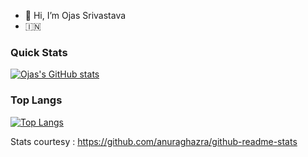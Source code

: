 - 👋 Hi, I’m Ojas Srivastava
-  :india:

 
 ### Quick Stats
 
 [![Ojas's GitHub stats](https://github-readme-stats.vercel.app/api?username=Ojas-Sri&show_icons=true&theme=cobalt)](https://github.com/anuraghazra/github-readme-stats)
 
 
 
 ### Top Langs
 [![Top Langs](https://github-readme-stats.vercel.app/api/top-langs/?username=Ojas-Sri&theme=cobalt)](https://github.com/anuraghazra/github-readme-stats)
 
 
 Stats courtesy : https://github.com/anuraghazra/github-readme-stats
 
              
<!---
Ojas-Sri/Ojas-Sri is a ✨ special ✨ repository because its `README.md` (this file) appears on your GitHub profile.
You can click the Preview link to take a look at your changes.
--->

